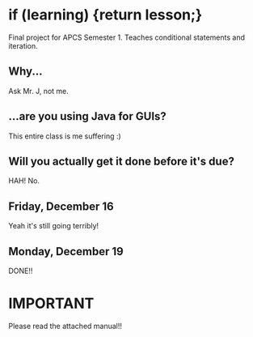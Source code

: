 # if (learning) {return lesson;}
Final project for APCS Semester 1. Teaches conditional statements and iteration.

## Why...
Ask Mr. J, not me.

## ...are you using Java for GUIs?
This entire class is me suffering :)

## Will you actually get it done before it's due?
HAH! No.

## Friday, December 16
Yeah it's still going terribly!

## Monday, December 19
DONE!!

# IMPORTANT
Please read the attached manual!!
